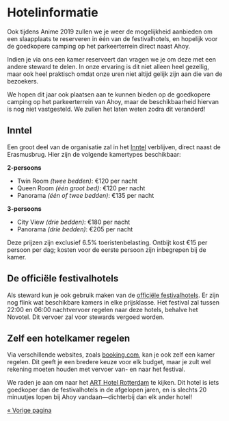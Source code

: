 # Hotelinformatie

Ook tijdens Anime 2019 zullen we je weer de mogelijkheid aanbieden om een slaapplaats te reserveren
in één van de festivalhotels, en hopelijk voor de goedkopere camping op het parkeerterrein direct
naast Ahoy.

Indien je via ons een kamer reserveert dan vragen we je om deze met een andere steward te delen. In
onze ervaring is dit niet alleen heel gezellig, maar ook heel praktisch omdat onze uren niet altijd
gelijk zijn aan die van de bezoekers.

<div class="waarschuwing">We hopen dit jaar ook plaatsen aan te kunnen bieden op de goedkopere
camping op het parkeerterrein van Ahoy, maar de beschikbaarheid hiervan is nog niet vastgesteld.
We zullen het laten weten zodra dit veranderd!</div>

## Inntel

Een groot deel van de organisatie zal in het [Inntel](https://www.inntelhotelsrotterdamcentre.nl/)
verblijven, direct naast de Erasmusbrug. Hier zijn de volgende kamertypes beschikbaar:

**2-persoons**
- Twin Room _(twee bedden)_: €120 per nacht
- Queen Room _(één groot bed)_: €120 per nacht
- Panorama _(één of twee bedden)_: €135 per nacht

**3-persoons**
- City View _(drie bedden)_: €180 per nacht
- Panorama _(drie bedden)_: €205 per nacht

Deze prijzen zijn exclusief 6.5% toeristenbelasting. Ontbijt kost €15 per persoon per dag; kosten
voor de eerste persoon zijn inbegrepen bij de kamer.

## De officiële festivalhotels

Als steward kun je ook gebruik maken van de
[officiële festivalhotels](https://www.preferredreservations.nl/animecon-2019). Er zijn nog flink
wat beschikbare kamers in elke prijsklasse. Het festival zal tussen 22:00 en 06:00 nachtvervoer
regelen naar deze hotels, behalve het Novotel. Dit vervoer zal voor stewards vergoed worden.

## Zelf een hotelkamer regelen

Via verschillende websites, zoals [booking.com](https://booking.com), kan je ook zelf een kamer
regelen. Dit geeft je een bredere keuze voor elk budget, maar je zult wel rekening moeten houden met
vervoer van- en naar het festival.

We raden je aan om naar het [ART Hotel Rotterdam](https://www.booking.com/hotel/nl/arthotelrotterdam.en-gb.html)
te kijken. Dit hotel is iets goedkoper dan de festivalhotels in de afgelopen jaren, en is slechts
20 minuutjes lopen bij Ahoy vandaan—dichterbij dan elk ander hotel!

[« Vorige pagina](index.html)
